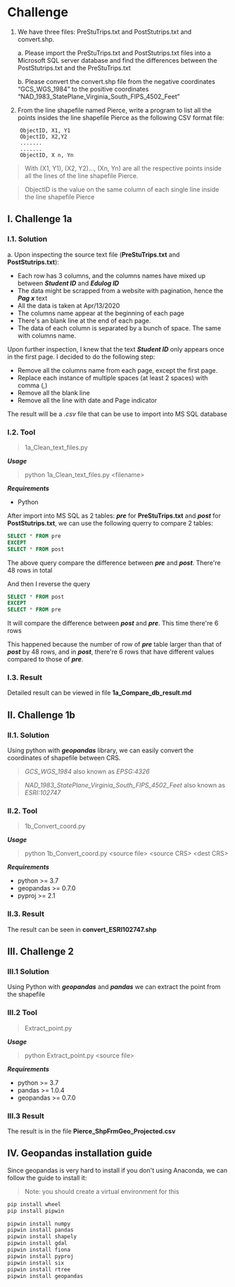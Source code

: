 # Challenge

1. We have three files: PreStuTrips.txt and PostStutrips.txt and convert.shp.

    a. Please import the PreStuTrips.txt and PostStutrips.txt files into a Microsoft SQL server database and find the differences between the PostStutrips.txt and the PreStuTrips.txt

    b. Please convert the convert.shp file from the negative coordinates “GCS_WGS_1984” to the positive coordinates “NAD_1983_StatePlane_Virginia_South_FIPS_4502_Feet”

2. From the line shapefile named Pierce, write a program to list all the points insides the line shapefile Pierce as the following CSV format file:

```csv
    ObjectID, X1, Y1
    ObjectID, X2,Y2
    .......
    .......
    ObjectID, X n, Yn
```

> With (X1, Y1), (X2, Y2)..., (Xn, Yn) are all the respective points inside all the lines of the line shapefile Pierce.

>ObjectID is the value on the same column of each single line inside the line shapefile Pierce

## I. Challenge 1a

### I.1. Solution

a. Upon inspecting the source text file (**PreStuTrips.txt** and **PostStutrips.txt**):

- Each row has 3 columns, and the columns names have mixed up between ***Student ID*** and ***Edulog ID***
- The data might be scrapped from a website with pagination, hence the ***Pag    x*** text
- All the data is taken at Apr/13/2020
- The columns name appear at the beginning of each page
- There's an blank line at the end of each page.
- The data of each column is separated by a bunch of space. The same with columns name.

Upon further inspection, I knew that the text ***Student ID*** only appears once in the first page. I decided to do the following step:

- Remove all the columns name from each page, except the first page.
- Replace each instance of multiple spaces (at least 2 spaces) with comma (,)
- Remove all the blank line
- Remove all the line with date and Page indicator

The result will be a *.csv* file that can be use to import into MS SQL database

### I.2. Tool

>1a_Clean_text_files.py

***Usage***

> python 1a_Clean_text_files.py \<filename\>

***Requirements***

- Python

After import into MS SQL as 2 tables: ***pre*** for **PreStuTrips.txt** and ***post*** for **PostStutrips.txt**, we can use the following querry to compare 2 tables:

```SQL
SELECT * FROM pre
EXCEPT
SELECT * FROM post
```

The above query compare the difference between ***pre*** and ***post***. There're 48 rows in total

And then I reverse the query

```SQL
SELECT * FROM post
EXCEPT
SELECT * FROM pre
```

It will compare the difference between ***post*** and ***pre***. This time there're 6 rows

This happened because the number of row of ***pre*** table larger than that of ***post*** by 48 rows, and in ***post***, there're 6 rows that have different values compared to those of ***pre***.

### I.3. Result

Detailed result can be viewed in file **1a_Compare_db_result.md**

## II. Challenge 1b

### II.1. Solution

Using python with ***geopandas*** library, we can easily convert the coordinates of shapefile between CRS.

> *GCS_WGS_1984* also known as *EPSG:4326*

> *NAD_1983_StatePlane_Virginia_South_FIPS_4502_Feet* also known as *ESRI:102747*

### II.2. Tool

> 1b_Convert_coord.py

***Usage***

> python 1b_Convert_coord.py \<source file\> \<source CRS\> \<dest CRS\>

***Requirements***

- python >= 3.7
- geopandas >= 0.7.0
- pyproj >= 2.1

### II.3. Result

The result can be seen in **convert_ESRI102747.shp**

## III. Challenge 2

### III.1 Solution

Using Python with ***geopandas*** and ***pandas*** we can extract the point from the shapefile

### III.2 Tool

>Extract_point.py

***Usage***

> python Extract_point.py \<source file\>

***Requirements***

- python >= 3.7
- pandas >= 1.0.4
- geopandas >= 0.7.0

### III.3 Result

The result is in the file **Pierce_ShpFrmGeo_Projected.csv**

## IV. Geopandas installation guide

Since geopandas is very hard to install if you don't using Anaconda, we can follow the guide to install it:

>Note: you should create a virtual environment for this

```sh
pip install wheel
pip install pipwin

pipwin install numpy
pipwin install pandas
pipwin install shapely
pipwin install gdal
pipwin install fiona
pipwin install pyproj
pipwin install six
pipwin install rtree
pipwin install geopandas
```